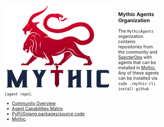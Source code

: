
<img alt="mythic" align="left" src="./mythic.svg" width="350" style="margin-right: 20px">

<h3> Mythic Agents Organization</h3>

The `MythicAgents` organization contains repositories from the community and <a href="https://github.com/SpecterOps">SpecterOps</a> with agents that can be installed in <a href="https://github.com/its-a-feature/Mythic">Mythic</a>.
Any of these agents can be installed via `sudo ./mythic-cli install github [agent repo]`.

* [Community Overview](https://mythicmeta.github.io/overview/)
* [Agent Capabilities Matrix](https://mythicmeta.github.io/overview/agent_matrix.html)
* [PyPi/Golang packages/source code](https://github.com/MythicMeta)
* [Mythic](https://github.com/its-a-feature/Mythic)